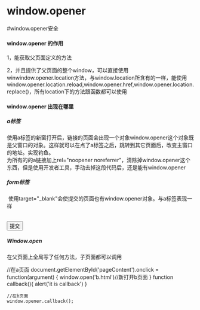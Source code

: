 # window.opener
#window.opener安全

<h4>window.opener 的作用</h4>
<p>1，能获取父页面定义的方法</p>
<p>2，并且提供了父页面的整个window，可以直接使用winwindow.opener.location方法，与window.location所含有的一样，能使用window.opener.location.reload,window.opener.href,window.opener.location.replace()，所有location下的方法跟函数都可以使用</p>


<h4>window.opener 出现在哪里</h4>
<h5>a标签</h5>
<p>使用a标签的新窗打开后，链接的页面会出现一个对象window.opener这个对象既是父窗口的对象。这样就可以在点了a标签之后，跳转到其它页面后，改变主窗口的地址。实现钓鱼。<br/>
为所有的的a链接加上rel="noopener noreferrer"，清除掉window.opener这个东西，但是使用开发者工具，手动去掉这段代码后，还是能有window.opener
</p>


<h5>form标签</h5>
<p> 使用target="_blank"会使提交的页面也有window.opener对象。与a标签表现一样</p>
    <form action="xss.html" method="get" target="_blank">
       <button type="">提交</button>
    </form>

<h5>Window.open</h5>
<p>在父页面上全局写了任何方法，子页面都可以调用</p>
    //在a页面
    document.getElementById('pageContent').onclick = function(argument) {
        window.open('b.html')//新打开b页面
    }
    function callback(){
        alert('it is callback')
    }

    //在b页面
    window.opener.callback();
